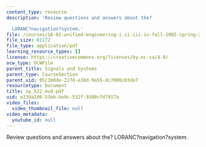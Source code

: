 ```yaml
---
content_type: resource
description: 'Review questions and answers about the?

  LORANC?navigation?system.'
file: /courses/16-01-unified-engineering-i-ii-iii-iv-fall-2005-spring-2006/e239a2d653ebbe9c532f9308cfd7917a_sp_S22_mud.pdf
file_size: 81172
file_type: application/pdf
learning_resource_types: []
license: https://creativecommons.org/licenses/by-nc-sa/4.0/
ocw_type: OCWFile
parent_title: Signals and Systems
parent_type: CourseSection
parent_uid: 85c1b0de-227d-e38d-9a55-dc7008c03de7
resourcetype: Document
title: sp_S22_mud.pdf
uid: e239a2d6-53eb-be9c-532f-9308cfd7917a
video_files:
  video_thumbnail_file: null
video_metadata:
  youtube_id: null
---
```

Review questions and answers about the?
LORANC?navigation?system.